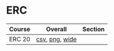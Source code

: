 # ERC

| Course | Overall | Section |
| ------ | ------- | ------- |
| ERC 20 | [csv](https://github.com/UCSD-Historical-Enrollment-Data/2024Spring/blob/main/overall/ERC%2020.csv), [png](https://raw.githubusercontent.com/UCSD-Historical-Enrollment-Data/2024Spring/main/plot_overall/ERC%2020.png), [wide](https://raw.githubusercontent.com/UCSD-Historical-Enrollment-Data/2024Spring/main/plot_overall_wide/ERC%2020.png) |  |
